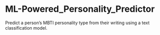 # ML-Powered_Personality_Predictor
Predict a person’s MBTI personality type from their writing using a text classification model.
